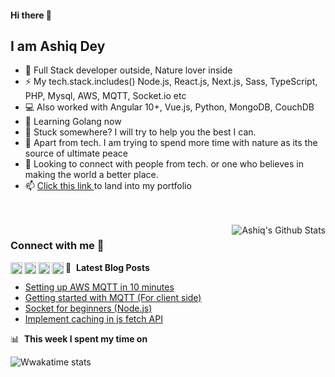 #### Hi there 👋
## I am Ashiq Dey

* 🤔 Full Stack developer outside, Nature lover inside
* ⚡ My tech.stack.includes() Node.js, React.js, Next.js, Sass, TypeScript, PHP, Mysql, AWS, MQTT, Socket.io etc
* 💻 Also worked with Angular 10+, Vue.js, Python, MongoDB, CouchDB
* 📙 Learning Golang now
* 💬 Stuck somewhere? I will try to help you the best I can.
* 🌱 Apart from tech. I am trying to spend more time with nature as its the source of ultimate peace
* 👯 Looking to connect with people from tech. or one who believes in making the world a better place.
* 📫 [Click this link ](https://xbytelab.com/ashiqdey/) to land into my portfolio
<br />
<br />


<img align="right" alt="Ashiq's Github Stats" src="https://github-readme-stats.vercel.app/api?username=ashiqdey&show_icons=true&&hide=issues,contribscount_private=true&theme=algolia" />


### Connect with me 🔗

[<img align="left" alt="Twitter" width="19px" src="https://ik.imagekit.io/wsnra7hwmyq/social/whatsapp_Si38cIePcT.svg" />][whatsapp]
[<img align="left" alt="LinkedIn" width="19px" src="https://ik.imagekit.io/wsnra7hwmyq/social/linkedin_SbWQPgUihLj.svg" />][linkedin]
[<img align="left" alt="Instagram" width="19px" src="https://ik.imagekit.io/wsnra7hwmyq/social/instagram_Nvb1bmrzciC.svg" />][instagram]
[<img align="left" alt="Facebook" width="19px" src="https://ik.imagekit.io/wsnra7hwmyq/social/facebook_XneyJllOX.svg" />][facebook]


[twitter]: https://twitter.com/ashiqdey
[instagram]: https://www.instagram.com/ashiqdey
[linkedin]: https://www.linkedin.com/in/ashiqdey
[email]: mailto:ashiqdey@xbytelab.com
[facebook]:https://www.facebook.com/its.ashiqdey
[whatsapp]:https://api.whatsapp.com/send?phone=917002859965&text=Hi

📕 &nbsp;**Latest Blog Posts**
<!-- BLOG-POST-LIST:START -->
- [Setting up AWS MQTT in 10 minutes](https://xbytelab.com/blog/Setting-up-AWS-MQTT-in-10-minutes/1293055)
- [Getting started with MQTT (For client side)](https://xbytelab.com/blog/Getting-started-with-MQTT-For-client-side/1293047)
- [Socket for beginners (Node.js)](https://xbytelab.com/blog/Socket-for-beginners-Node.js/1293048)
- [Implement caching in js fetch API]([https://xbytelab.com/blog/Implement-caching-in-js-fetch-API/1293046])
<!-- BLOG-POST-LIST:END -->

📊 &nbsp;**This week I spent my time on**

![Wwakatime stats](https://github-readme-stats-taupe-two.vercel.app/api/wakatime?username=ashiqdey&hide_title=true&hide_border=true&langs_count=5&bg_color=00000000&text_color=777)



